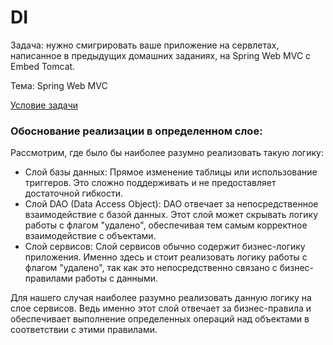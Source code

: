 # DI

Задача: нужно смигрировать ваше приложение на сервлетах, написанное в предыдущих домашних заданиях, на Spring Web MVC с Embed Tomcat.

Тема: Spring Web MVC

[Условие задачи](https://github.com/netology-code/jspr-homeworks/tree/master/06_mvc)

### Обоснование реализации в определенном слое:

Рассмотрим, где было бы наиболее разумно реализовать такую логику:

- Слой базы данных: Прямое изменение таблицы или использование триггеров. Это сложно поддерживать и не предоставляет достаточной гибкости. 
- Слой DAO (Data Access Object): DAO отвечает за непосредственное взаимодействие с базой данных. Этот слой может скрывать логику работы с флагом "удалено", обеспечивая тем самым корректное взаимодействие с объектами.
- Слой сервисов: Слой сервисов обычно содержит бизнес-логику приложения. Именно здесь и стоит реализовать логику работы с флагом "удалено", так как это непосредственно связано с бизнес-правилами работы с данными.

Для нашего случая наиболее разумно реализовать данную логику на слое сервисов. Ведь именно этот слой отвечает за бизнес-правила и обеспечивает выполнение определенных операций над объектами в соответствии с этими правилами.
